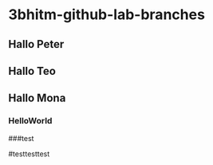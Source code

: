 # 3bhitm-github-lab-branches

## Hallo Peter 

## Hallo Teo
## Hallo Mona

### HelloWorld

###test

#testtesttest
